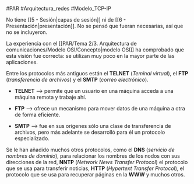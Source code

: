 #PAR #Arquitectura_redes #Modelo_TCP-IP

No tiene [[5 - Sesión|capas de sesión]] ni de [[6 - Presentación|presentación]]. No se pensó que fueran necesarias, así que no se incluyeron.

La experiencia con el [[PAR/Tema 2/3. Arquitectura de comunicaciones/Modelo OSI/Concepto|modelo OSI]] ha comprobado que esta visión fue correcta: se utilizan muy poco en la mayor parte de las aplicaciones. 

Entre los protocolos más antiguos están el __TELNET__ (_Teminal virtual_), el __FTP__ (_transferencia de archivos_) y el __SMTP__ (_correo electrónico_).

* __TELNET__ --> permite que un usuario en una máquina acceda a una máquina remota y trabaje ahí. 

* __FTP__ --> ofrece un mecanismo para mover datos de una máquina a otra de forma eficiente. 

* __SMTP__ --> fue en sus orígenes sólo una clase de transferencia de archivos, pero más adelante se desarrolló para él un protocolo especializado.

Se le han añadido muchos otros protocolos, como el __DNS__ (_servicio de nombres de dominio_), para relacionar los nombres de los nodos con sus direcciones de la red, __NNTP__ (_Network News Transfer Protocol_) el protocolo que se usa para transferir noticias, __HTTP__ (_Hypertext Transfer Protocol_), el protocolo que se usa para recuperar páginas en la __WWW__ y muchos otros.